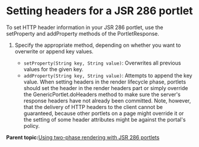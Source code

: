 # Setting headers for a JSR 286 portlet 

To set HTTP header information in your JSR 286 portlet, use the setProperty and addProperty methods of the PortletResponse.

1.  Specify the appropriate method, depending on whether you want to overwrite or append key values.

    -   `setProperty(String key, String value)`: Overwrites all previous values for the given key.
    -   `addProperty(String key, String value)`: Attempts to append the key value.
    When setting headers in the render lifecycle phase, portlets should set the header in the render headers part or simply override the GenericPortlet.doHeaders method to make sure the server's response headers have not already been committed. Note, however, that the delivery of HTTP headers to the client cannot be guaranteed, because other portlets on a page might override it or the setting of some header attributes might be against the portal's policy.


**Parent topic:**[Using two-phase rendering with JSR 286 portlets ](../dev-portlet/jsr2phase_overview.md)

